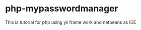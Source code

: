 php-mypasswordmanager
=====================

This is tutorial for php using yii frame work and netbeans as IDE
